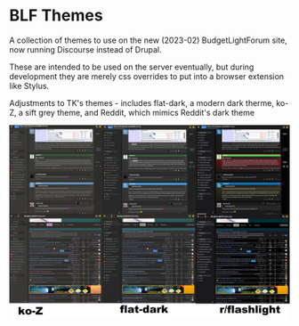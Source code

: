 # BLF Themes

A collection of themes to use on the new (2023-02) BudgetLightForum site, now
running Discourse instead of Drupal.

These are intended to be used on the server eventually, but during development
they are merely css overrides to put into a browser extension like Stylus. 

Adjustments to TK's themes - includes flat-dark, a modern dark therme, ko-Z, a sift grey theme, and Reddit, which mimics Reddit's dark theme

![Theme comparison](blf-schemecompare.jpg)
